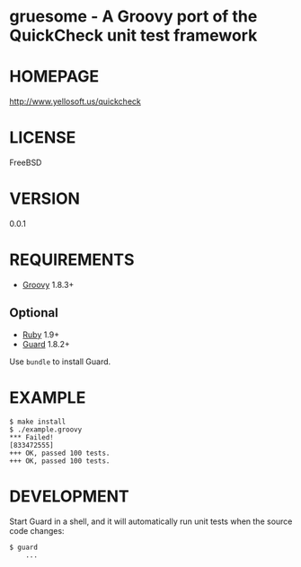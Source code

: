 # gruesome - A Groovy port of the QuickCheck unit test framework

# HOMEPAGE

http://www.yellosoft.us/quickcheck

# LICENSE

FreeBSD

# VERSION

0.0.1

# REQUIREMENTS

* [Groovy](http://groovy.codehaus.org/) 1.8.3+

## Optional

* [Ruby](https://www.ruby-lang.org/) 1.9+
* [Guard](http://guardgem.org/) 1.8.2+

Use `bundle` to install Guard.

# EXAMPLE

    $ make install
    $ ./example.groovy
    *** Failed!
    [833472555]
    +++ OK, passed 100 tests.
    +++ OK, passed 100 tests.

# DEVELOPMENT

Start Guard in a shell, and it will automatically run unit tests when the source code changes:

    $ guard
        ...
